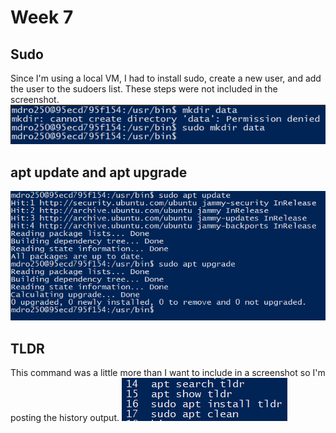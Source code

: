 # Week 7

## Sudo
Since I'm using a local VM, I had to install sudo, create a new user, and add the user 
to the sudoers list. These steps were not included in the screenshot. 
![Alt text](/img/sudo.png)


## apt update and apt upgrade
![Alt text](/img/sudo-apt.png)

## TLDR
This command was a little more than I want to include in a screenshot so I'm posting
the history output.
![Alt text](/img/sudo-history.png)

##